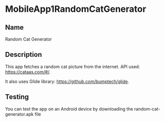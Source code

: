 # MobileApp1RandomCatGenerator


## Name
Random Cat Generator

## Description
This app fetches a random cat picture from the internet. API used: https://cataas.com/#/.

It also uses Glide library: https://github.com/bumptech/glide.

## Testing
You can test the app on an Android device by downloading the random-cat-generator.apk file
